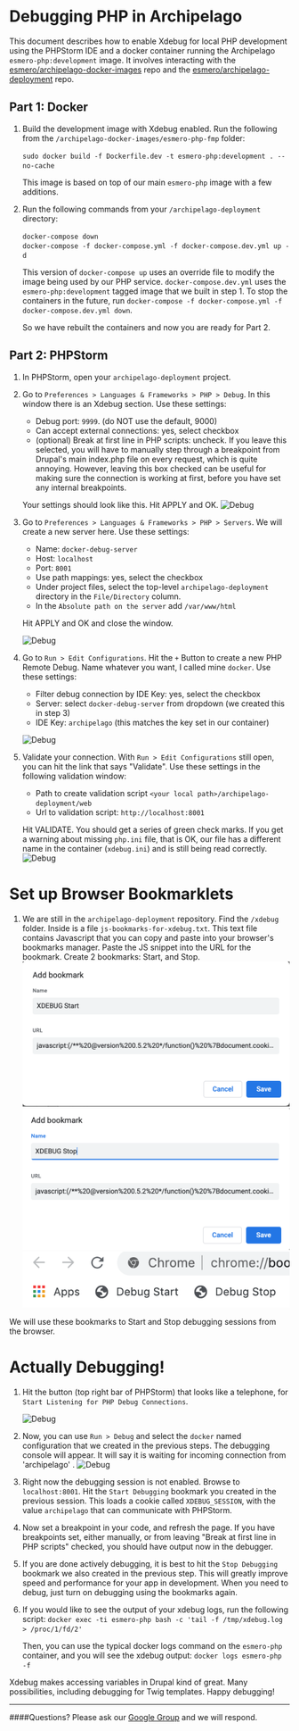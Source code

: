 # Debugging PHP in Archipelago

This document describes how to enable Xdebug for local PHP development using the PHPStorm IDE and a docker container running the Archipelago `esmero-php:development` image. It involves interacting with the [esmero/archipelago-docker-images](https://github.com/esmero/archipelago-docker-images) repo and the [esmero/archipelago-deployment](https://github.com/esmero/archipelago-deployment) repo.

## Part 1: Docker
1. Build the development image with Xdebug enabled. Run the following from the `/archipelago-docker-images/esmero-php-fmp` folder:

    `sudo docker build -f Dockerfile.dev -t esmero-php:development . --no-cache`
    
    This image is based on top of our main `esmero-php` image with a few additions.

2. Run the following commands from your `/archipelago-deployment` directory:
   
   `docker-compose down` \
   `docker-compose -f docker-compose.yml -f docker-compose.dev.yml up -d`
   
   This version of `docker-compose up` uses an override file to modify the image being used by our PHP service. `docker-compose.dev.yml` uses the `esmero-php:development` tagged image that we built in step 1. To stop the containers in the future, run `docker-compose -f docker-compose.yml -f docker-compose.dev.yml down`.
   
   So we have rebuilt the containers and now you are ready for Part 2.

## Part 2: PHPStorm

1. In PHPStorm, open your `archipelago-deployment` project.
 
2. Go to `Preferences > Languages & Frameworks > PHP > Debug`. In this window there is an Xdebug section. Use these settings:
    - Debug port: `9999`. (do NOT use the default, 9000)
    - Can accept external connections: yes, select checkbox
    - (optional) Break at first line in PHP scripts: uncheck. If you leave this selected, you will have to manually step through a breakpoint from Drupal's main index.php file on every request, which is quite annoying. However, leaving this box checked can be useful for making sure the connection is working at first, before you have set any internal breakpoints.
    
    Your settings should look like this. Hit APPLY and OK.
    ![Debug](../imgs/xdebug/debug-settings.png)    

3. Go to `Preferences > Languages & Frameworks > PHP > Servers`. We will create a new server here. Use these settings:
    - Name: `docker-debug-server`
    - Host: `localhost`
    - Port: `8001`
    - Use path mappings: yes, select the checkbox
    - Under project files, select the top-level `archipelago-deployment` directory in the `File/Directory` column.
    - In the `Absolute path on the server` add `/var/www/html`
    
    Hit APPLY and OK and close the window.
  
    ![Debug](../imgs/xdebug/server-settings-2.png)    
 
 4. Go to `Run > Edit Configurations`. Hit the `+` Button to create a new PHP Remote Debug. Name whatever you want, I called mine `docker`. Use these settings:
    - Filter debug connection by IDE Key: yes, select the checkbox
    - Server: select `docker-debug-server` from dropdown (we created this in step 3)
    - IDE Key: `archipelago` (this matches the key set in our container)
    
    ![Debug](../imgs/xdebug/edit-configurations.png)    
 
 5. Validate your connection. With  `Run > Edit Configurations` still open, you can hit the link that says "Validate". Use these settings in the following validation window:
    - Path to create validation script `<your local path>/archipelago-deployment/web`
    - Url to validation script: `http://localhost:8001`
    
    Hit VALIDATE. You should get a series of green check marks. If you get a warning about missing `php.ini` file, that is OK, our file has a different name in the container (`xdebug.ini`) and is still being read correctly.
    ![Debug](../imgs/xdebug/validate-2.png)    
    
 # Set up Browser Bookmarklets
 
 1. We are still in the `archipelago-deployment` repository. Find the `/xdebug` folder. Inside is a file  `js-bookmarks-for-xdebug.txt`. This text file contains Javascript that you can copy and paste into your browser's bookmarks manager. Paste the JS snippet into the URL for the bookmark. Create 2 bookmarks: Start, and Stop.
     ![Debug](../imgs/xdebug/bookmarks.png)
     ![Debug](../imgs/xdebug/bookmarks2.png)   
     ![Debug](../imgs/xdebug/bookmarks3.png)   

 We will use these bookmarks to Start and Stop debugging sessions from the browser.
 
 # Actually Debugging!
 1. Hit the button (top right bar of PHPStorm) that looks like a telephone, for `Start Listening for PHP Debug Connections`.
 
      ![Debug](../imgs/xdebug/telephone.png) 
      
 2. Now, you can use `Run > Debug` and select the `docker` named configuration that we created in the previous steps. The debugging console will appear. It will say it is waiting for incoming connection from 'archipelago'
 .
       ![Debug](../imgs/xdebug/waiting.png)
       
 3. Right now the debugging session is not enabled. Browse to  `localhost:8001`. Hit the `Start Debugging` bookmark you created in the previous session. This loads a cookie called `XDEBUG_SESSION`, with the value `archipelago` that can communicate with PHPStorm.
  
  4. Now set a breakpoint in your code, and refresh the page. 
 If you have breakpoints set, either manually, or from leaving "Break at first line in PHP scripts" checked, you should have output now in the debugger.
 
 5. If you are done actively debugging, it is best to hit the `Stop Debugging` bookmark we also created in the previous step. This will greatly improve speed and performance for your app in development. When you need to debug, just turn on debugging using the bookmarks again.
 
 6. If you would like to see the output of your xdebug logs, run the following script:
 `docker exec -ti esmero-php bash -c 'tail -f /tmp/xdebug.log > /proc/1/fd/2'`
 
    Then, you can use the typical docker logs command on the `esmero-php` container, and you will see the xdebug output:
    `docker logs esmero-php -f`
    
 
Xdebug makes accessing variables in Drupal kind of great. Many possibilities, including debugging for Twig templates. Happy debugging!

 ----
 ####Questions? Please ask our [Google Group](https://groups.google.com/forum/#!forum/archipelago-commons) and we will respond.
 